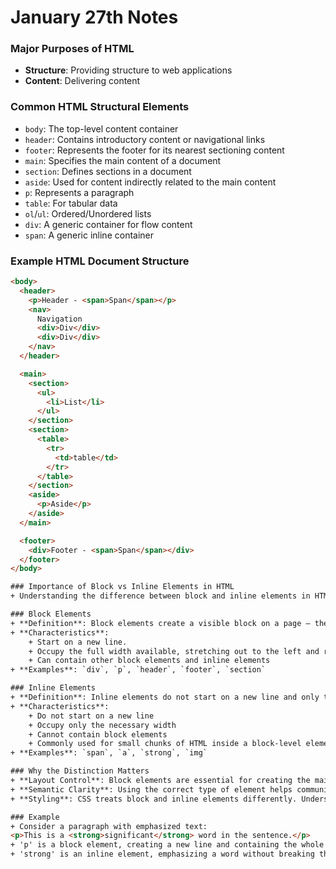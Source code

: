 # January 27th Notes

### Major Purposes of HTML
+ **Structure**: Providing structure to web applications
+ **Content**: Delivering content

### Common HTML Structural Elements
+ `body`: The top-level content container
+ `header`: Contains introductory content or navigational links
+ `footer`: Represents the footer for its nearest sectioning content
+ `main`: Specifies the main content of a document
+ `section`: Defines sections in a document
+ `aside`: Used for content indirectly related to the main content
+ `p`: Represents a paragraph
+ `table`: For tabular data
+ `ol`/`ul`: Ordered/Unordered lists
+ `div`: A generic container for flow content
+ `span`: A generic inline container

### Example HTML Document Structure
```html
<body>
  <header>
    <p>Header - <span>Span</span></p>
    <nav>
      Navigation
      <div>Div</div>
      <div>Div</div>
    </nav>
  </header>

  <main>
    <section>
      <ul>
        <li>List</li>
      </ul>
    </section>
    <section>
      <table>
        <tr>
          <td>table</td>
        </tr>
      </table>
    </section>
    <aside>
      <p>Aside</p>
    </aside>
  </main>

  <footer>
    <div>Footer - <span>Span</span></div>
  </footer>
</body>

### Importance of Block vs Inline Elements in HTML
+ Understanding the difference between block and inline elements in HTML is crucial for creating well-structured and visually coherent web pages

### Block Elements
+ **Definition**: Block elements create a visible block on a page — they will start on a new line and take up the full width available
+ **Characteristics**:
    + Start on a new line.
    + Occupy the full width available, stretching out to the left and right as far as they can
    + Can contain other block elements and inline elements
+ **Examples**: `div`, `p`, `header`, `footer`, `section`

### Inline Elements
+ **Definition**: Inline elements do not start on a new line and only take up as much width as necessary
+ **Characteristics**:
    + Do not start on a new line
    + Occupy only the necessary width
    + Cannot contain block elements
    + Commonly used for small chunks of HTML inside a block-level element
+ **Examples**: `span`, `a`, `strong`, `img`

### Why the Distinction Matters
+ **Layout Control**: Block elements are essential for creating the main structure of a webpage, while inline elements are used for styling smaller portions of text or content within those blocks
+ **Semantic Clarity**: Using the correct type of element helps communicate the meaning and structure of your content, which is important for accessibility and SEO
+ **Styling**: CSS treats block and inline elements differently. Understanding this helps in applying styles more effectively

### Example
+ Consider a paragraph with emphasized text:
<p>This is a <strong>significant</strong> word in the sentence.</p>
+ 'p' is a block element, creating a new line and containing the whole sentence
+ 'strong' is an inline element, emphasizing a word without breaking the flow of the sentence